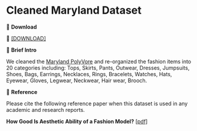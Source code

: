 # Cleaned Maryland Dataset


🖤 **Download**

🍒 [[DOWNLOAD]]()

🖤 **Brief Intro**

We cleaned the [Maryland PolyVore](https://github.com/xthan/polyvore-dataset) and re-organized the fashion items into 20 categories including: Tops, Skirts, Pants, Outwear, Dresses, Jumpsuits, Shoes, Bags, Earrings, Necklaces, Rings, Bracelets, Watches, Hats, Eyewear, Gloves, Legwear, Neckwear, Hair wear, Brooch.

🖤 **Reference**

Please cite the following reference paper when this dataset is used in any academic and research reports.

**How Good Is Aesthetic Ability of a Fashion Model?** [[pdf]]()


